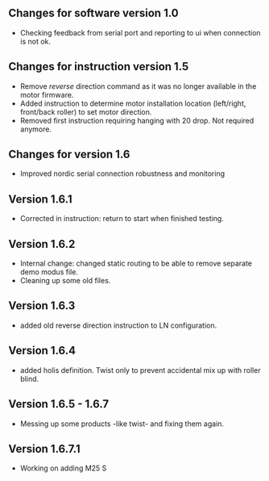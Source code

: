 ## Changes for software version 1.0

- Checking feedback from serial port and reporting to ui when connection is not ok.

## Changes for instruction version 1.5

- Remove _reverse_ direction command as it was no longer available in the motor firmware.
- Added instruction to determine motor installation location (left/right, front/back roller) to set motor direction.
- Removed first instruction requiring hanging with 20 drop. Not required anymore.

## Changes for version 1.6

- Improved nordic serial connection robustness and monitoring

## Version 1.6.1

- Corrected in instruction: return to start when finished testing.

## Version 1.6.2

- Internal change: changed static routing to be able to remove separate demo modus file.
- Cleaning up some old files.

## Version 1.6.3

- added old reverse direction instruction to LN configuration.

## Version 1.6.4

- added holis definition. Twist only to prevent accidental mix up with roller blind.

## Version 1.6.5 - 1.6.7

- Messing up some products -like twist- and fixing them again.

## Version 1.6.7.1

- Working on adding M25 S